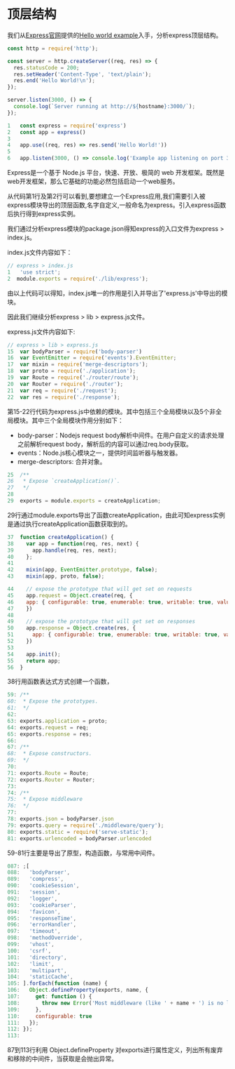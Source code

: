 # 顶层结构

我们从[Express官网](http://expressjs.com)提供的[Hello world example](http://expressjs.com/en/starter/hello-world.html)入手，分析express顶层结构。

```js 简单的http服务
const http = require('http');

const server = http.createServer((req, res) => {
  res.statusCode = 200;
  res.setHeader('Content-Type', 'text/plain');
  res.end('Hello World!\n');
});

server.listen(3000, () => {
  console.log(`Server running at http://${hostname}:3000/`);
});
```

```js 基于express的简单http服务
1   const express = require('express')
2   const app = express()
3
4   app.use((req, res) => res.send('Hello World!'))
5
6   app.listen(3000, () => console.log('Example app listening on port 3000!'))
```

Express是一个基于 Node.js 平台，快速、开放、极简的 web 开发框架。既然是web开发框架，那么它基础的功能必然包括启动一个web服务。

从代码第1行及第2行可以看到,要想建立一个Express应用,我们需要引入被express模块导出的顶层函数,名字自定义,一般命名为express。引入express函数后执行得到express实例。

我们通过分析express模块的package.json得知express的入口文件为express > index.js。

index.js文件内容如下：

```js
// express > index.js
1   'use strict';
2  module.exports = require('./lib/express');
```

由以上代码可以得知，index.js唯一的作用是引入并导出了'express.js'中导出的模块。

因此我们继续分析express > lib > express.js文件。

express.js文件内容如下:

```js
// express > lib > express.js
15  var bodyParser = require('body-parser')
16  var EventEmitter = require('events').EventEmitter;
17  var mixin = require('merge-descriptors');
18  var proto = require('./application');
19  var Route = require('./router/route');
20  var Router = require('./router');
21  var req = require('./request');
22  var res = require('./response');
```

第15-22行代码为express.js中依赖的模块。其中包括三个全局模块以及5个非全局模块。其中三个全局模块作用分别如下：

* body-parser：Nodejs request body解析中间件。在用户自定义的请求处理之前解析request body，解析后的内容可以通过req.body获取。
* events：Node.js核心模块之一，提供时间监听器与触发器。
* merge-descriptors: 合并对象。

```js
25  /**
26   * Expose `createApplication()`.
27   */
28
29  exports = module.exports = createApplication;
```

29行通过module.exports导出了函数createApplication，由此可知express实例是通过执行createApplication函数获取到的。

```js
37  function createApplication() {
38    var app = function(req, res, next) {
39      app.handle(req, res, next);
40    };
41
42    mixin(app, EventEmitter.prototype, false);
43    mixin(app, proto, false);

44    // expose the prototype that will get set on requests
45    app.request = Object.create(req, {
46    app: { configurable: true, enumerable: true, writable: true, value: app }
47    })
48
49    // expose the prototype that will get set on responses
50    app.response = Object.create(res, {
51      app: { configurable: true, enumerable: true, writable: true, value: app }
52    })
53
54    app.init();
55    return app;
56  }
```

38行用函数表达式方式创建一个函数，  

```js
59: /**
60:  * Expose the prototypes.
61:  */
62:
63: exports.application = proto;
64: exports.request = req;
65: exports.response = res;
66:
67: /**
68:  * Expose constructors.
69:  */
70:
71: exports.Route = Route;
72: exports.Router = Router;
73:
74: /**
75:  * Expose middleware
76:  */
77:
78: exports.json = bodyParser.json
79: exports.query = require('./middleware/query');
80: exports.static = require('serve-static');
81: exports.urlencoded = bodyParser.urlencoded
```

59-81行主要是导出了原型，构造函数，与常用中间件。

```js
087: ;[
088:   'bodyParser',
089:   'compress',
090:   'cookieSession',
091:   'session',
092:   'logger',
093:   'cookieParser',
094:   'favicon',
095:   'responseTime',
096:   'errorHandler',
097:   'timeout',
098:   'methodOverride',
099:   'vhost',
100:   'csrf',
101:   'directory',
102:   'limit',
103:   'multipart',
104:   'staticCache',
105: ].forEach(function (name) {
106:   Object.defineProperty(exports, name, {
107:     get: function () {
108:       throw new Error('Most middleware (like ' + name + ') is no longer bundled with Express and must be installed separately. Please see        https://github.com/senchalabs/connect#middleware.');
109:     },
110:     configurable: true
111:   });
112: });
113:
```

87到113行利用 Object.defineProperty 对exports进行属性定义，列出所有废弃和移除的中间件，当获取是会抛出异常。